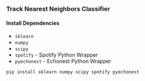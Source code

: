 ### Track Nearest Neighbors Classifier

#### Install Dependencies

- `sklearn`
- `numpy`
- `scipy`
- `spotify` - Spotify Python Wrapper
- `pyechonest` - Echonest Python Wrapper

`pip install sklearn numpy scipy spotify pyechonest`
